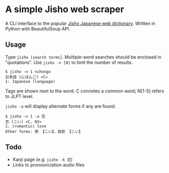 # A simple Jisho web scraper

A CLI interface to the popular [Jisho Japanese web dictionary](https://jisho.org). Written in Python with BeautifulSoup API.

## Usage

Type `jisho [search terms]`. Multiple-word searches should be enclosed in "quotations". Use `jisho -n [N]` to limit the number of results.

```
$ jisho -n 1 nihongo
日本語 (にほんご) <C>
1: Japanese (language)
```

Tags are shown next to the word. C connotes a common word; N[1-5] refers to JLPT level.

`jisho -a` will display alternate forms if any are found.

```
$ jisho -n 1 -a 恋
恋 (こい) <C, N3>
1. (romantic) love
Other forms: 戀 【こい】、孤悲 【こい】
```

## Todo

* Kanji page (e.g. `jisho -k 恋`)
* Links to pronounciation audio files
